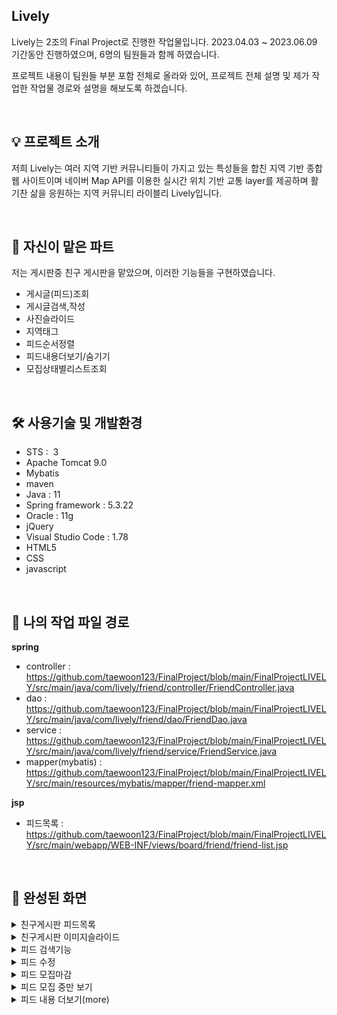 ## Lively
Lively는 2조의 Final Project로 진행한 작업물입니다.
2023.04.03 ~ 2023.06.09 기간동안 진행하였으며, 6명의 팀원들과 함께 하였습니다.

프로젝트 내용이 팀원들 부분 포함 전체로 올라와 있어,
프로젝트 전체 설명 및 제가 작업한 작업물 경로와 설명을 해보도록 하겠습니다.


&nbsp;

## 💡 프로젝트 소개 
저희 Lively는 여러 지역 기반 커뮤니티들이 가지고 있는 특성들을 합친 지역 기반 종합 웹 사이트이며
네이버 Map API를 이용한 실시간 위치 기반 교통 layer를 제공하며 활기찬 삶을 응원하는 지역 커뮤니티 라이블리 Lively입니다.

&nbsp;



## 📌 자신이 맡은 파트
저는 게시판중 친구 게시판을 맡았으며, 이러한 기능들을 구현하였습니다.
 - 게시글(피드)조회
 - 게시글검색,작성
 - 사진슬라이드
 - 지역태그
 - 피드순서정렬
 - 피드내용더보기/숨기기
 - 모집상태별리스트조회

&nbsp;

## 🛠 사용기술 및 개발환경
- STS :  3
- Apache Tomcat 9.0
- Mybatis
- maven
- Java : 11
- Spring framework : 5.3.22
- Oracle : 11g
- jQuery
- Visual Studio Code : 1.78
- HTML5
- CSS
- javascript


&nbsp;

## 🔗 나의 작업 파일 경로
**spring**

- controller : https://github.com/taewoon123/FinalProject/blob/main/FinalProjectLIVELY/src/main/java/com/lively/friend/controller/FriendController.java
- dao : https://github.com/taewoon123/FinalProject/blob/main/FinalProjectLIVELY/src/main/java/com/lively/friend/dao/FriendDao.java
- service : https://github.com/taewoon123/FinalProject/blob/main/FinalProjectLIVELY/src/main/java/com/lively/friend/service/FriendService.java
- mapper(mybatis) : https://github.com/taewoon123/FinalProject/blob/main/FinalProjectLIVELY/src/main/resources/mybatis/mapper/friend-mapper.xml

**jsp**

- 피드목록 : https://github.com/taewoon123/FinalProject/blob/main/FinalProjectLIVELY/src/main/webapp/WEB-INF/views/board/friend/friend-list.jsp



&nbsp;

## 📸 완성된 화면
<details>
  <summary>친구게시판 피드목록</summary>
  <br />
  <div markdown="1">
    <image src="https://github.com/taewoon123/FinalProject/blob/main/src/main/webapp/resources/img/FriendList.PNG" />
  </div>
</details>
<details>
  <summary>친구게시판 이미지슬라이드</summary>
  <br />
  <div markdown="1">
    <image src="https://github.com/taewoon123/FinalProject/blob/main/src/main/webapp/resources/img/edit3.PNG" />
    <image src="https://github.com/taewoon123/FinalProject/blob/main/src/main/webapp/resources/img/imgslide2.PNG" />
    <image src="https://github.com/taewoon123/FinalProject/blob/main/src/main/webapp/resources/img/imgslide3.PNG" />
  </div>
</details>
<details>
  <summary>피드 검색기능</summary>
  <br />
  <div markdown="1">
    <image src="https://github.com/taewoon123/FinalProject/blob/main/src/main/webapp/resources/img/FriendSearch.PNG" />
    <image src="https://github.com/taewoon123/FinalProject/blob/main/src/main/webapp/resources/img/FriendSearch2.PNG" />
  </div>
</details>
<details>
  <summary>피드 수정</summary>
  <br />
  <div markdown="1">
    <image src="https://github.com/taewoon123/FinalProject/blob/main/src/main/webapp/resources/img/edit3.PNG" />
    <image src="https://github.com/taewoon123/FinalProject/blob/main/src/main/webapp/resources/img/edit1.PNG" />
    <image src="https://github.com/taewoon123/FinalProject/blob/main/src/main/webapp/resources/img/edit2.PNG" />
  </div>
</details>
<details>
  <summary>피드 모집마감</summary>
  <br />
  <div markdown="1">
    <image src="https://github.com/taewoon123/FinalProject/blob/main/src/main/webapp/resources/img/END.PNG" />
  </div>
</details>
<details>
  <summary>피드 모집 중만 보기</summary>
  <br />
  <div markdown="1">
    <image src="https://github.com/taewoon123/FinalProject/blob/main/src/main/webapp/resources/img/ING1.PNG" />
    <image src="https://github.com/taewoon123/FinalProject/blob/main/src/main/webapp/resources/img/ING2.PNG" />
  </div>
</details>
<details>
  <summary>피드 내용 더보기(more)</summary>
  <br />
  <div markdown="1">
    <image src="https://github.com/taewoon123/FinalProject/blob/main/src/main/webapp/resources/img/more1.PNG" />
    <image src="https://github.com/taewoon123/FinalProject/blob/main/src/main/webapp/resources/img/more2.PNG" />
  </div>
</details>


